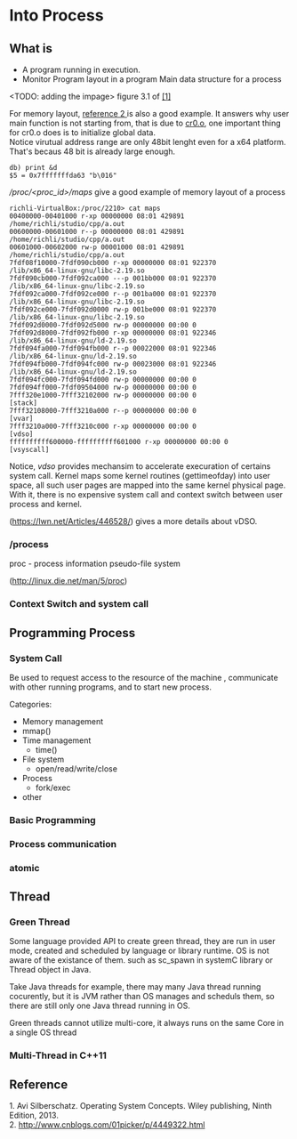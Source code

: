 # Into Process


## What is 
* A program running in execution.
* Monitor Program layout in a program
  Main data structure for a process  <br>

\<TODO: adding the impage\> figure 3.1  of [[1]](#system)

  For memory layout, [reference 2 ]( #ref2) is also a good example. It answers why user main function is not starting from, that is due to [cr0.o](https://en.wikipedia.org/wiki/Crt0),  one important thing for cr0.o does is to initialize global data. 
<br>
Notice virutual address range are only 48bit lenght even for a x64 platform. That's becaus 48 bit is already large enough. 
```
db) print &d
$5 = 0x7fffffffda63 "b\016"
```

*/proc/<proc_id>/maps* give a good example of memory layout of a process
```
richli-VirtualBox:/proc/2210> cat maps
00400000-00401000 r-xp 00000000 08:01 429891                             /home/richli/studio/cpp/a.out
00600000-00601000 r--p 00000000 08:01 429891                             /home/richli/studio/cpp/a.out
00601000-00602000 rw-p 00001000 08:01 429891                             /home/richli/studio/cpp/a.out
7fdf08f10000-7fdf090cb000 r-xp 00000000 08:01 922370                     /lib/x86_64-linux-gnu/libc-2.19.so
7fdf090cb000-7fdf092ca000 ---p 001bb000 08:01 922370                     /lib/x86_64-linux-gnu/libc-2.19.so
7fdf092ca000-7fdf092ce000 r--p 001ba000 08:01 922370                     /lib/x86_64-linux-gnu/libc-2.19.so
7fdf092ce000-7fdf092d0000 rw-p 001be000 08:01 922370                     /lib/x86_64-linux-gnu/libc-2.19.so
7fdf092d0000-7fdf092d5000 rw-p 00000000 00:00 0 
7fdf092d8000-7fdf092fb000 r-xp 00000000 08:01 922346                     /lib/x86_64-linux-gnu/ld-2.19.so
7fdf094fa000-7fdf094fb000 r--p 00022000 08:01 922346                     /lib/x86_64-linux-gnu/ld-2.19.so
7fdf094fb000-7fdf094fc000 rw-p 00023000 08:01 922346                     /lib/x86_64-linux-gnu/ld-2.19.so
7fdf094fc000-7fdf094fd000 rw-p 00000000 00:00 0 
7fdf094ff000-7fdf09504000 rw-p 00000000 00:00 0 
7fff320e1000-7fff32102000 rw-p 00000000 00:00 0                          [stack]
7fff32108000-7fff3210a000 r--p 00000000 00:00 0                          [vvar]
7fff3210a000-7fff3210c000 r-xp 00000000 00:00 0                          [vdso]
ffffffffff600000-ffffffffff601000 r-xp 00000000 00:00 0                  [vsyscall]

```
Notice, *vdso* provides mechansim to accelerate execuration of certains system call. Kernel maps some kernel routines (gettimeofday) into user space,  all such user pages are mapped into the same kernel physical page.  With it, there is no expensive system call and context switch between user process and kernel. 

(https://lwn.net/Articles/446528/) gives a more details about vDSO.
### /process
proc - process information pseudo-file system

(http://linux.die.net/man/5/proc)

### Context Switch and system call


## Programming  Process
### System Call 
Be used to request access to the resource of the machine , communicate with other running programs, and to start new process. 

Categories:<br>
*  Memory management
  * mmap()
* Time management 
  * time()
* File system
  * open/read/write/close
* Process
  * fork/exec
* other 


### Basic Programming
### Process communication
### atomic 

## Thread 
###  Green Thread 
Some language provided API to create green thread, they are run in user mode, created and scheduled by language or library runtime.  OS is not aware of the existance of them.  such as sc_spawn in systemC library or Thread object in Java. <br>

Take Java threads for example, there may many Java thread running cocurently, but it is JVM rather than OS manages and scheduls them, so there are still only one Java thread running in OS. 

Green threads cannot utilize multi-core, it always runs on the same Core in a single OS thread

### Multi-Thread in C++11

## Reference 

<a name='system'> 1. Avi Silberschatz.  Operating System Concepts.  Wiley publishing,  Ninth Edition, 2013.  </a> <br>
<a name='ref2'>   2. http://www.cnblogs.com/01picker/p/4449322.html  </a>
